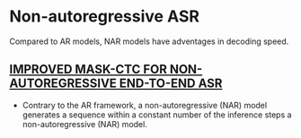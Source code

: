 # Non-autoregressive ASR
Compared to AR models, NAR models have adventages in decoding speed.


## [IMPROVED MASK-CTC FOR NON-AUTOREGRESSIVE END-TO-END ASR](https://arxiv.org/pdf/2010.13270.pdf)
- Contrary to the AR framework, a non-autoregressive (NAR) model generates a sequence within a constant number of the inference steps a non-autoregressive (NAR) model.


